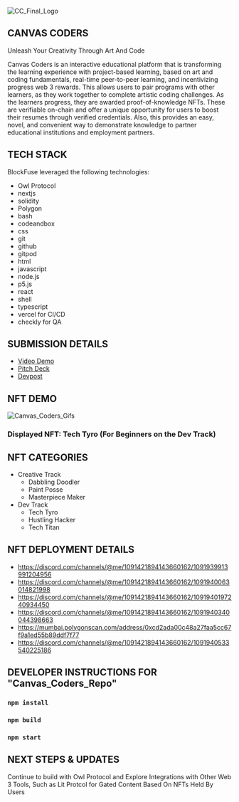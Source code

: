 ![CC_Final_Logo](https://user-images.githubusercontent.com/100870737/229332203-693d9f52-c9bd-4078-8413-83f44ec00f51.PNG)

## CANVAS CODERS
Unleash Your Creativity Through Art And Code

Canvas Coders is an interactive educational platform that is transforming the learning experience with project-based learning, based on art and coding fundamentals, real-time peer-to-peer learning, and incentivizing progress web 3 rewards. This allows users to pair programs with other learners, as they work together to complete artistic coding challenges. As the learners progress, they are awarded proof-of-knowledge NFTs. These are verifiable on-chain and offer a unique opportunity for users to boost their resumes through verified credentials. Also, this provides an easy, novel, and convenient way to demonstrate knowledge to partner educational institutions and employment partners.

## TECH STACK
BlockFuse leveraged the following technologies:
* Owl Protocol
* nextjs
* solidity
* Polygon
* bash
* codeandbox
* css
* git
* github
* gitpod
* html
* javascript
* node.js
* p5.js
* react
* shell
* typescript
* vercel for CI/CD
* checkly for QA

## SUBMISSION DETAILS
* [Video Demo](https://www.youtube.com/watch?v=oVL6sk8FROA)
* [Pitch Deck]()
* [Devpost](https://devpost.com/software/canvas-coders-unleash-your-creativity-through-art-and-code)


## NFT DEMO
![Canvas_Coders_Gifs](https://user-images.githubusercontent.com/100870737/229333619-4e163e72-496f-450b-9982-b0dc8d586a09.gif)
### Displayed NFT: Tech Tyro (For Beginners on the Dev Track)

## NFT CATEGORIES
* Creative Track
  * Dabbling Doodler
  * Paint Posse
  * Masterpiece Maker
* Dev Track
  * Tech Tyro
  * Hustling Hacker
  * Tech Titan



## NFT DEPLOYMENT DETAILS
* https://discord.com/channels/@me/1091421894143660162/1091939913991204956
* https://discord.com/channels/@me/1091421894143660162/1091940063014821998
* https://discord.com/channels/@me/1091421894143660162/1091940197240934450
* https://discord.com/channels/@me/1091421894143660162/1091940340044398663
* https://mumbai.polygonscan.com/address/0xcd2ada00c48a27faa5cc67f9a1ed55b89ddf7f77
* https://discord.com/channels/@me/1091421894143660162/1091940533540225186


## DEVELOPER INSTRUCTIONS FOR "Canvas_Coders_Repo"

### `npm install`

### `npm build`

### `npm start`


## NEXT STEPS & UPDATES
Continue to build with Owl Protocol and Explore Integrations with Other Web 3 Tools, Such as Lit Protcol for Gated Content Based On NFTs Held By Users




